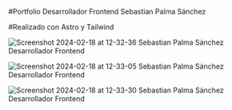 #Portfolio Desarrollador Frontend Sebastian Palma Sánchez

#Realizado con Astro y Tailwind




![Screenshot 2024-02-18 at 12-32-36 Sebastian Palma Sánchez Desarrollador Frontend](https://github.com/SebasPalmaSan/portfolio.dev.astro/assets/93328462/b642d9a2-01d2-4b44-af1b-cdb39c52624e)


![Screenshot 2024-02-18 at 12-33-05 Sebastian Palma Sánchez Desarrollador Frontend](https://github.com/SebasPalmaSan/portfolio.dev.astro/assets/93328462/eefe9ac2-9966-4ae2-beeb-068a08af22a8)


![Screenshot 2024-02-18 at 12-33-30 Sebastian Palma Sánchez Desarrollador Frontend](https://github.com/SebasPalmaSan/portfolio.dev.astro/assets/93328462/7d307df5-3090-491f-86a1-57b155237c4f)
